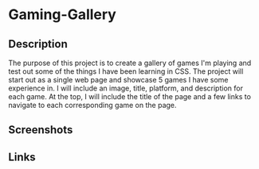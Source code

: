 # Gaming-Gallery

## Description

The purpose of this project is to create a gallery of games I'm playing and test out some of the things I have been learning in CSS. The project will start out as a single web page and showcase 5 games I have some experience in. I will include an image, title, platform, and description for each game. At the top, I will include the title of the page and a few links to navigate to each corresponding game on the page.

## Screenshots

## Links